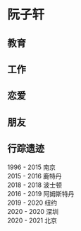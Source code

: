 # 阮子轩

**教育**
---

**工作**
---

**恋爱**
---

**朋友**
---

**行踪遗迹**
---
1996 - 2015 南京 <br>
2015 - 2016 鹿特丹 <br>
2018 - 2018 波士顿 <br>
2016 - 2019 阿姆斯特丹 <br>
2019 - 2020 纽约 <br>
2020 - 2020 深圳 <br>
2020 - 2021 北京 <br>
